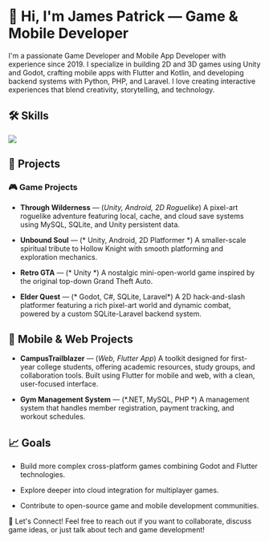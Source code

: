 # 👋 Hi, I'm James Patrick — Game & Mobile Developer

I'm a passionate Game Developer and Mobile App Developer with experience since 2019. I specialize in building 2D and 3D games using Unity and Godot, crafting mobile apps with Flutter and Kotlin, and developing backend systems with Python, PHP, and Laravel.
I love creating interactive experiences that blend creativity, storytelling, and technology.
## 🛠 Skills
<p align="left"> <img src="https://skillicons.dev/icons?i=unity,unreal,flutter,kotlin,swift,androidstudio,react,nextjs,tailwind,nodejs,express,php,python,mysql,sqlite,cpp,typescript,javascript,postman,fsharp,git,flask,mern,mean,mevn" /> </p>


## 🚀 Projects
### 🎮 Game Projects

- **Through Wilderness** — (*Unity, Android, 2D Roguelike*)
    A pixel-art roguelike adventure featuring local, cache, and cloud save systems using MySQL, SQLite, and Unity persistent data.

* **Unbound Soul** — (* Unity, Android, 2D Platformer *)
    A smaller-scale spiritual tribute to Hollow Knight with smooth platforming and exploration mechanics.

- **Retro GTA** — (* Unity *)
    A nostalgic mini-open-world game inspired by the original top-down Grand Theft Auto.

- **Elder Quest** — (* Godot, C#, SQLite, Laravel*)
    A 2D hack-and-slash platformer featuring a rich pixel-art world and dynamic combat, powered by a custom SQLite-Laravel backend system.

## 📱 Mobile & Web Projects

- **CampusTrailblazer** — (*Web, Flutter App*)
    A toolkit designed for first-year college students, offering academic resources, study groups, and collaboration tools. Built using Flutter for mobile and web, with a clean, user-focused interface.

- **Gym Management System** — (*.NET, MySQL, PHP *)
    A management system that handles member registration, payment tracking, and workout schedules.

## 📈 Goals

- Build more complex cross-platform games combining Godot and Flutter technologies.

- Explore deeper into cloud integration for multiplayer games.

- Contribute to open-source game and mobile development communities.

🌟 Let's Connect!
Feel free to reach out if you want to collaborate, discuss game ideas, or just talk about tech and game development!
